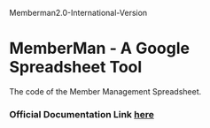 Memberman2.0-International-Version
# MemberMan - A Google Spreadsheet Tool
The code of the Member Management Spreadsheet.

### Official Documentation Link [here](https://docs.google.com/document/d/1R2cZvqcRfiUotPKPY1AqkcPNrbVgspoYfZt6EgRWq30/edit?usp=sharing)
